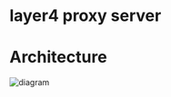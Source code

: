 # layer4 proxy server 
 
# Architecture
 
  ![diagram](https://user-images.githubusercontent.com/80030346/118617397-d7204500-b7d7-11eb-8c4e-96d3cdc8b787.png)
